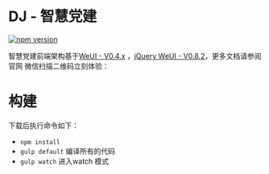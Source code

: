 # DJ - 智慧党建


[![npm version](https://img.shields.io/npm/v/jquery-weui.svg)](https://www.npmjs.com/package/jquery-weui)

智慧党建前端架构基于[WeUI - V0.4.x](https://weui.io/0.4.x) ，[jQuery WeUI - V0.8.2](http://lihongxun945.github.io/jquery-weui/)，更多文档请参阅官网
微信扫描二维码立刻体验：


# 构建


下载后执行命令如下：

- `npm install` 
- `gulp default` 编译所有的代码
- `gulp watch` 进入watch 模式


